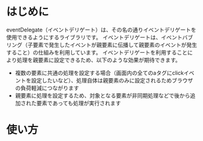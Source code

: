 # はじめに
eventDelegate（イベントデリゲート）は、その名の通りイベントデリゲートを使用できるようにするライブラリです。
イベントデリゲートは、イベントバブリング（子要素で発生したイベントが親要素に伝播して親要素のイベントが発生すること）の仕組みを利用しています。
イベントデリゲートを利用することにより処理を親要素に設定できるため、以下のような効果が期待できます。
* 複数の要素に共通の処理を設定する場合（画面内の全てのaタグにclickイベントを設定したいなど）、処理自体は親要素のみに設定されるためブラウザの負荷軽減につながります
* 親要素に処理を設定するため、対象となる要素が非同期処理などで後から追加された要素であっても処理が実行されます

# 使い方
